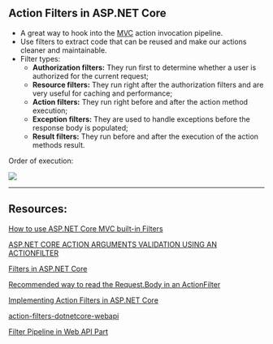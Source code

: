 ## Action Filters in ASP.NET Core
- A great way to hook into the [MVC](https://code-maze.com/asp-net-core-mvc-series/) action invocation pipeline.
-  Use filters to extract code that can be reused and make our actions cleaner and maintainable.
- Filter types:
	- **Authorization filters:** They run first to determine whether a user is authorized for the current request;
	- **Resource filters:** They run right after the authorization filters and are very useful for caching and performance;
	- **Action filters:** They run right before and after the action method execution;
	- **Exception filters:** They are used to handle exceptions before the response body is populated;
	- **Result filters:** They run before and after the execution of the action methods result.
 
 Order of execution: 
 
  ![](https://geeksarray.com/images/blog/asp-net-core-mvc-filter-execution-sequence.png)


---

## Resources:

[How to use ASP.NET Core MVC built-in Filters](https://geeksarray.com/blog/how-to-use-asp-net-core-mvc-built-in-filters)

[ASP.NET CORE ACTION ARGUMENTS VALIDATION USING AN ACTIONFILTER](https://damienbod.com/2016/09/09/asp-net-core-action-arguments-validation-using-an-actionfilter/)

[Filters in ASP.NET Core](https://docs.microsoft.com/en-us/aspnet/core/mvc/controllers/filters?view=aspnetcore-6.0)

[Recommended way to read the Request.Body in an ActionFilter](https://github.com/aspnet/Mvc/issues/5260)

[Implementing Action Filters in ASP.NET Core](https://code-maze.com/action-filters-aspnetcore/)

[action-filters-dotnetcore-webapi](https://github.com/CodeMazeBlog/action-filters-dotnetcore-webapi)

[Filter Pipeline in Web API Part](https://www.youtube.com/watch?v=4cP9Vf8rKQQ)

